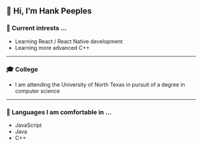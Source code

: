 ## 👋 Hi, I’m Hank Peeples

### 👀 Current intrests ...
- Learning React / React Native development
- Learning more advanced C++

---

### 🎓 College
- I am attending the University of North Texas in pursuit of a degree in computer science

---

### 📝 Languages I am comfortable in ...
- JavaScript
- Java
- C++
